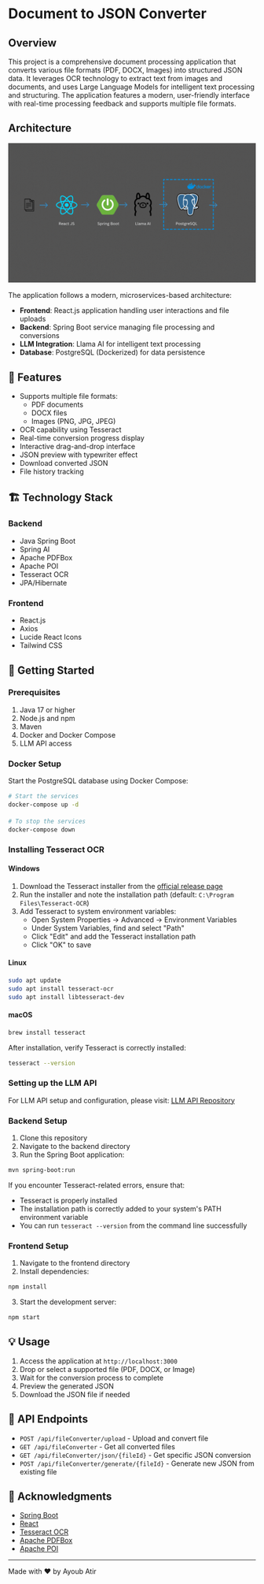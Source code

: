 # Document to JSON Converter

## Overview
This project is a comprehensive document processing application that converts various file formats (PDF, DOCX, Images) into structured JSON data. It leverages OCR technology to extract text from images and documents, and uses Large Language Models for intelligent text processing and structuring. The application features a modern, user-friendly interface with real-time processing feedback and supports multiple file formats.

## Architecture
<div align="center">
  <img src="architecture.gif" alt="Architecture Diagram" width="800"/>
</div>

The application follows a modern, microservices-based architecture:
- **Frontend**: React.js application handling user interactions and file uploads
- **Backend**: Spring Boot service managing file processing and conversions
- **LLM Integration**: Llama AI for intelligent text processing
- **Database**: PostgreSQL (Dockerized) for data persistence

## 🌟 Features

- Supports multiple file formats:
  - PDF documents
  - DOCX files
  - Images (PNG, JPG, JPEG)
- OCR capability using Tesseract
- Real-time conversion progress display
- Interactive drag-and-drop interface
- JSON preview with typewriter effect
- Download converted JSON
- File history tracking

## 🏗️ Technology Stack

### Backend
- Java Spring Boot
- Spring AI
- Apache PDFBox
- Apache POI
- Tesseract OCR
- JPA/Hibernate

### Frontend
- React.js
- Axios
- Lucide React Icons
- Tailwind CSS

## 🚀 Getting Started

### Prerequisites

1. Java 17 or higher
2. Node.js and npm
3. Maven
4. Docker and Docker Compose
5. LLM API access

### Docker Setup

Start the PostgreSQL database using Docker Compose:
```bash
# Start the services
docker-compose up -d

# To stop the services
docker-compose down
```

### Installing Tesseract OCR

#### Windows
1. Download the Tesseract installer from the [official release page](https://github.com/UB-Mannheim/tesseract/wiki)
2. Run the installer and note the installation path (default: `C:\Program Files\Tesseract-OCR`)
3. Add Tesseract to system environment variables:
   - Open System Properties → Advanced → Environment Variables
   - Under System Variables, find and select "Path"
   - Click "Edit" and add the Tesseract installation path
   - Click "OK" to save

#### Linux
```bash
sudo apt update
sudo apt install tesseract-ocr
sudo apt install libtesseract-dev
```

#### macOS
```bash
brew install tesseract
```

After installation, verify Tesseract is correctly installed:
```bash
tesseract --version
```

### Setting up the LLM API

For LLM API setup and configuration, please visit:
[LLM API Repository](https://github.com/Ayoubater23/LlmApi)

### Backend Setup

1. Clone this repository
2. Navigate to the backend directory
3. Run the Spring Boot application:
```bash
mvn spring-boot:run
```

If you encounter Tesseract-related errors, ensure that:
- Tesseract is properly installed
- The installation path is correctly added to your system's PATH environment variable
- You can run `tesseract --version` from the command line successfully

### Frontend Setup

1. Navigate to the frontend directory
2. Install dependencies:
```bash
npm install
```
3. Start the development server:
```bash
npm start
```

## 💡 Usage

1. Access the application at `http://localhost:3000`
2. Drop or select a supported file (PDF, DOCX, or Image)
3. Wait for the conversion process to complete
4. Preview the generated JSON
5. Download the JSON file if needed

## 📝 API Endpoints

- `POST /api/fileConverter/upload` - Upload and convert file
- `GET /api/fileConverter` - Get all converted files
- `GET /api/fileConverter/json/{fileId}` - Get specific JSON conversion
- `POST /api/fileConverter/generate/{fileId}` - Generate new JSON from existing file

## 🙏 Acknowledgments

- [Spring Boot](https://spring.io/projects/spring-boot)
- [React](https://reactjs.org/)
- [Tesseract OCR](https://github.com/tesseract-ocr/tesseract)
- [Apache PDFBox](https://pdfbox.apache.org/)
- [Apache POI](https://poi.apache.org/)

---
Made with ❤️ by Ayoub Atir

